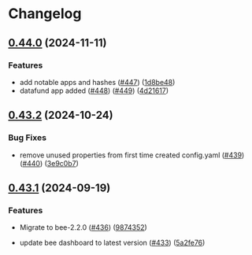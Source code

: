 # Changelog

## [0.44.0](https://github.com/ethersphere/swarm-desktop/compare/v0.43.2...v0.44.0) (2024-11-11)

### Features

* add notable apps and hashes ([#447](https://github.com/ethersphere/swarm-desktop/issues/447)) ([1d8be48](https://github.com/ethersphere/swarm-desktop/commit/1d8be485277333c595b413e444983ef4c24df779))
* datafund app added ([#448](https://github.com/ethersphere/swarm-desktop/issues/448)) ([#449](https://github.com/ethersphere/swarm-desktop/issues/449)) ([4d21617](https://github.com/ethersphere/swarm-desktop/commit/4d216176a75c5d11fdd43b77859e9e982c328bff))

## [0.43.2](https://github.com/ethersphere/swarm-desktop/compare/v0.43.1...v0.43.2) (2024-10-24)


### Bug Fixes

* remove unused properties from first time created config.yaml ([#439](https://github.com/ethersphere/swarm-desktop/issues/439)) ([#440](https://github.com/ethersphere/swarm-desktop/issues/440)) ([3e9c0b7](https://github.com/ethersphere/swarm-desktop/commit/3e9c0b774eb2a7a6996bae4886d63aa43af0b010))

## [0.43.1](https://github.com/ethersphere/swarm-desktop/compare/v0.44.0...v0.41.0) (2024-09-19)

### Features

* Migrate to bee-2.2.0 ([#436](https://github.com/ethersphere/swarm-desktop/issues/436)) ([9874352](https://github.com/ethersphere/swarm-desktop/commit/9874352262fa76dd3df31d83fd616fefdd4dff05))

* update bee dashboard to latest version ([#433](https://github.com/ethersphere/swarm-desktop/issues/433)) ([5a2fe76](https://github.com/ethersphere/swarm-desktop/commit/5a2fe768ccbcfce07fa94b9970b92481a4e8e5be))
